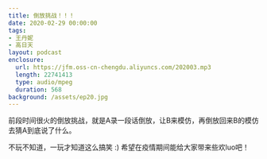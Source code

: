 ```yaml
---
title: 倒放挑战！！！
date: 2020-02-29 00:00:00
tags:
- 王丹妮
- 高日天
layout: podcast
enclosure:
  url: https://jfm.oss-cn-chengdu.aliyuncs.com/202003.mp3
  length: 22741413
  type: audio/mpeg
  duration: 568
background: /assets/ep20.jpg
---
```

前段时间很火的倒放挑战，就是A录一段话倒放，让B来模仿，再倒放回来B的模仿去猜A到底说了什么。

不玩不知道，一玩才知道这么搞笑 :)
希望在疫情期间能给大家带来些欢luo吧！
